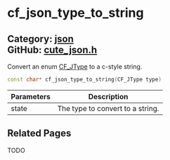 [](../header.md ':include')

# cf_json_type_to_string

Category: [json](/api_reference?id=json)  
GitHub: [cute_json.h](https://github.com/RandyGaul/cute_framework/blob/master/include/cute_json.h)  
---

Convert an enum [CF_JType](/json/cf_jtype.md) to a c-style string.

```cpp
const char* cf_json_type_to_string(CF_JType type)
```

Parameters | Description
--- | ---
state | The type to convert to a string.

## Related Pages

TODO  
